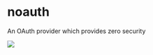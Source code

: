 # noauth
An OAuth provider which provides zero security

<img src="https://ci.appveyor.com/api/projects/status/u0nqgu4hdurn5ae8/branch/master?svg=true"/>
